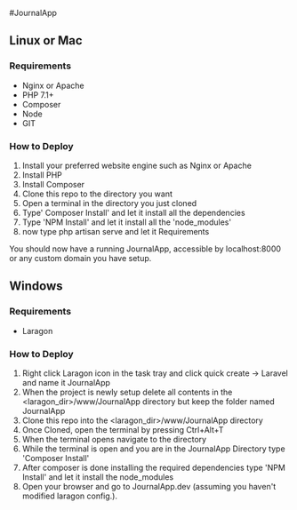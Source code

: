 #JournalApp

## Linux or Mac
### Requirements
 - Nginx or Apache
 - PHP 7.1+
 - Composer
 - Node
 - GIT

### How to Deploy
1. Install your preferred website engine such as Nginx or Apache
2. Install PHP
3. Install Composer
4. Clone this repo to the directory you want
5. Open a terminal in the directory you just cloned
6. Type' Composer Install' and let it install all the dependencies
7. Type 'NPM Install' and let it install all the 'node_modules'
8. now type php artisan serve and let it Requirements

You should now have a running JournalApp, accessible by localhost:8000 or any custom domain you have setup.


## Windows
### Requirements
 - Laragon

### How to Deploy
1. Right click Laragon icon in the task tray and click quick create -> Laravel and name it JournalApp
2. When the project is newly setup delete all contents in the <laragon_dir>/www/JournalApp directory but keep the folder named JournalApp
3. Clone this repo into the <laragon_dir>/www/JournalApp directory
4. Once Cloned, open the terminal by pressing Ctrl+Alt+T
5. When the terminal opens navigate to the directory
6. While the terminal is open and you are in the JournalApp Directory type 'Composer Install'
7. After composer is done installing the required dependencies type 'NPM Install' and let it install the node_modules
8. Open your browser and go to JournalApp.dev (assuming you haven't modified laragon config.).
